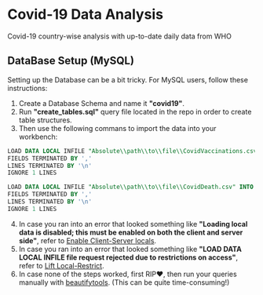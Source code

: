 # Covid-19 Data Analysis
 Covid-19 country-wise analysis with up-to-date daily data from WHO

## DataBase Setup (MySQL)
Setting up the Database can be a bit tricky. For MySQL users, follow these instructions:
1. Create a Database Schema and name it **"covid19"**.
2. Run **"create_tables.sql"** query file located in the repo in order to create table structures.
3. Then use the following commans to import the data into your workbench:
```sql
LOAD DATA LOCAL INFILE "Absolute\\path\\to\\file\\CovidVaccinations.csv" INTO TABLE covid19.covidvaccination
FIELDS TERMINATED BY ','
LINES TERMINATED BY '\n'
IGNORE 1 LINES
```

```sql
LOAD DATA LOCAL INFILE "Absolute\\path\\to\\file\\CovidDeath.csv" INTO TABLE covid19.CovidDeath
FIELDS TERMINATED BY ','
LINES TERMINATED BY '\n'
IGNORE 1 LINES
```
4. In case you ran into an error that looked something like **"Loading local data is disabled; this must be enabled on both the client and server side"**, refer to [Enable Client-Server locals](https://stackoverflow.com/questions/59993844/error-loading-local-data-is-disabled-this-must-be-enabled-on-both-the-client#answer-62965185).
5. In case you ran into an error that looked something like **"LOAD DATA LOCAL INFILE file request rejected due to restrictions on access"**, refer to [Lift Local-Restrict](https://stackoverflow.com/questions/63361962/error-2068-hy000-load-data-local-infile-file-request-rejected-due-to-restrict#answer-64807264).
6. In case none of the steps worked, first RIP❤, then run your queries manually with [beautifytools](https://beautifytools.com/csv-to-sql-converter.php). (This can be quite time-consuming!)
